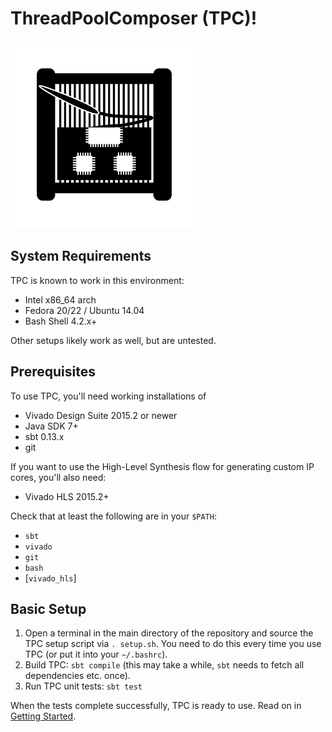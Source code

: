 ThreadPoolComposer (TPC)!
=========================
<img src="icon/threadpoolcomposer_bw.png" alt="ThreadPoolComposer logo" width="300px"/>

System Requirements
-------------------
TPC is known to work in this environment:

* Intel x86_64 arch
* Fedora 20/22 / Ubuntu 14.04
* Bash Shell 4.2.x+

Other setups likely work as well, but are untested.

Prerequisites
-------------
To use TPC, you'll need working installations of

* Vivado Design Suite 2015.2 or newer
* Java SDK 7+
* sbt 0.13.x
* git

If you want to use the High-Level Synthesis flow for generating custom IP
cores, you'll also need:

* Vivado HLS 2015.2+

Check that at least the following are in your `$PATH`:

* `sbt`
* `vivado`
* `git`
* `bash`
* [`vivado_hls`]

Basic Setup
-------------------
1.  Open a terminal in the main directory of the repository and source the TPC
    setup script via `. setup.sh`.
    You need to do this every time you use TPC (or put it into your `~/.bashrc`).
2.  Build TPC: `sbt compile` (this may take a while, `sbt` needs to fetch all
    dependencies etc. once).
3.  Run TPC unit tests: `sbt test`

When the tests complete successfully, TPC is ready to use.
Read on in [Getting Started](GETTINGSTARTED.md).
